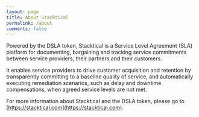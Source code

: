 ```yaml
---
layout: page
title: About Stacktical
permalink: /about
comments: false
---
```


Powered by the DSLA token, Stacktical is a Service Level Agreement (SLA) platform for documenting, bargaining and tracking service commitments between service providers, their partners and their customers.

It enables service providers to drive customer acquisition and retention by transparently committing to a baseline quality of service, and automatically executing remediation scenarios, such as delay and downtime compensations, when agreed service levels are not met. 

For more information about Stacktical and the DSLA token, please go to [https://stacktical.com](https://stacktical.com).